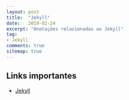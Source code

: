 ```yaml
---
layout: post
title:  "Jekyll"
date:   2019-02-24
excerpt: "Anotações relacionadas ao Jekyll"
tag:
- Jekyll 
comments: true
sitemap: true
---
```


## Links importantes

- [Jekyll](https://jekyllrb.com/docs/)